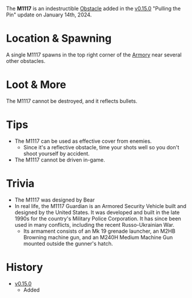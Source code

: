 The **M1117** is an indestructible [Obstacle](/obstacles) added in the [v0.15.0](https://github.com/HasangerGames/suroi/releases/tag/v0.15.0) "Pulling the Pin" update on January 14th, 2024.

# Location & Spawning

A single M1117 spawns in the top right corner of the [Armory](/buildings/armory) near several other obstacles.

# Loot & More

The M1117 cannot be destroyed, and it reflects bullets.

# Tips

- The M1117 can be used as effective cover from enemies. 
  - Since it's a reflective obstacle, time your shots well so you don't shoot yourself by accident.
- The M1117 cannot be driven in-game.

# Trivia

- The M1117 was designed by Bear
- In real life, the M1117 Guardian is an Armored Security Vehicle built and designed by the United States. It was developed and built in the late 1990s for the country's Military Police Corporation. It has since been used in many conflicts, including the recent Russo-Ukrainian War.
  - Its armament consists of an Mk 19 grenade launcher, an M2HB Browning machine gun, and an M240H Medium Machine Gun mounted outside the gunner's hatch. 
# History

- [v0.15.0](https://github.com/HasangerGames/suroi/releases/tag/v0.15.0)
  - Added
